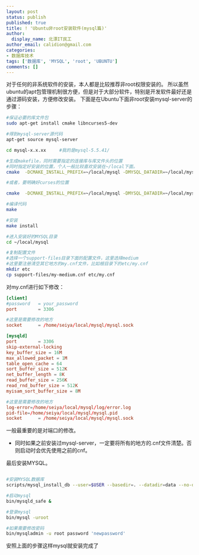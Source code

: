 ```yaml
---
layout: post
status: publish
published: true
title: ! 'Ubuntu非root安装软件(mysql篇)'
author:
  display_name: 北漂IT民工
author_email: calidion@gmail.com
categories:
- 数据库技术
tags: ['数据库', 'MYSQL', 'root', 'UBUNTU']
comments: []
---
```


对于任何的非系统软件的安装，本人都是比较推荐非root权限安装的。
所以虽然ubuntu的apt包管理机制很方便，但是对于大部分软件，特别是开发软件最好还是通过源码安装，方便修改安装。
下面是在Ubuntu下面非root安装mysql-server的步骤：


```bash
#保证必要的库文件包
sudo apt-get install cmake libncurses5-dev

#得到mysql-server源代码
apt-get source mysql-server

cd mysql-x.x.xx     #我的是mysql-5.5.41/

#生成makefile，同时需要指定的连接库与库文件头的位置
#同时指定好安装的位置，个人一般比较喜欢安装在~/local下面。
cmake  -DCMAKE_INSTALL_PREFIX=~/local/mysql -DMYSQL_DATADIR=~/local/mysql/data -DSYSCONFDIR=~/local/mysql/etc -DCURSES_LIBRARY=/usr/lib/libncurses.so -DCURSES_INCLUDE_PATH=/usr/include

#或者，要明确好curses的位置

cmake  -DCMAKE_INSTALL_PREFIX=~/local/mysql -DMYSQL_DATADIR=~/local/mysql/data -DSYSCONFDIR=~/local/mysql/etc -DCURSES_INCLUDE_PATH=/usr/include -DCURSES_LIBRARY=/usr/lib/x86_64-linux-gnu/libncurses.so

#编译代码
make

#安装
make install

#进入安装好的MYSQL目录
cd ~/local/mysql

#复制配置文件
#选择一个support-files目录下面的配置文件，这里选择medium
#这里要注册清空其它地方的my.cnf文件，比如根目录下的etc/my.cnf
mkdir etc
cp support-files/my-medium.cnf etc/my.cnf

```

对my.cnf进行如下修改：

```conf
[client]
#password	= your_password
port		= 3306

#这里是需要修改的地方
socket		= /home/seiya/local/mysql/mysql.sock

[mysqld]
port		= 3306
skip-external-locking
key_buffer_size = 16M
max_allowed_packet = 1M
table_open_cache = 64
sort_buffer_size = 512K
net_buffer_length = 8K
read_buffer_size = 256K
read_rnd_buffer_size = 512K
myisam_sort_buffer_size = 8M

#这里是需要修改的地方
log-error=/home/seiya/local/mysql/log/error.log
pid-file=/home/seiya/local/mysql/mysql.pid
socket		= /home/seiya/local/mysql/mysql.sock
```

一般最重要的是对端口的修改。

* 同时如果之前安装过mysql-server，一定要将所有的地方的.cnf文件清楚。否则启动时会优先使用之前的cnf。


最后安装MYSQL。

```bash

#安装MYSQL数据库
scripts/mysql_install_db --user=$USER --basedir=. --datadir=data --no-defaults 

#启动mysql
bin/mysqld_safe &

#登录mysql
bin/mysql -uroot

#如果需要修改密码
bin/mysqladmin -u root password 'newpassword'

```
安照上面的步骤这样mysql就安装完成了
